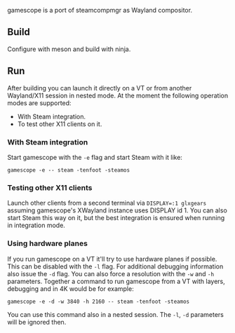 gamescope is a port of steamcompmgr as Wayland compositor.

## Build
Configure with meson and build with ninja.

## Run
After building you can launch it directly on a VT or from another Wayland/X11 session in nested mode. At the moment the following operation modes are supported:
* With Steam integration.
* To test other X11 clients on it.

### With Steam integration
Start gamescope with the `-e` flag and start Steam with it like:
```
gamescope -e -- steam -tenfoot -steamos
```

### Testing other X11 clients
Launch other clients from a second terminal via `DISPLAY=:1 glxgears` assuming gamescope's XWayland instance uses DISPLAY id 1. You can also start Steam this way on it, but the best integration is ensured when running in integration mode.

### Using hardware planes
If you run gamescope on a VT it'll try to use hardware planes if possible. This can be disabled with the `-l` flag. For additional debugging information also issue the `-d` flag. You can also force a resolution with the `-w` and `-h` parameters. Together a command to run gamescope from a VT with layers, debugging and in 4K would be for example:

```
gamescope -e -d -w 3840 -h 2160 -- steam -tenfoot -steamos
```

You can use this command also in a nested session. The `-l`, `-d` parameters will be ignored then.